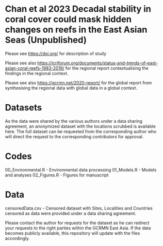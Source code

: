 # Chan et al 2023 Decadal stability in coral cover could mask hidden changes on reefs in the East Asian Seas (Unpublished)
Please see https://doi.org/ for description of study

Please see also https://icriforum.org/documents/status-and-trends-of-east-asian-coral-reefs-1983-2019/ for the regional report contextualising the findings in the regional context.

Please see also https://gcrmn.net/2020-report/ for the global report from synthesising the regional data with global data in a global context.

# Datasets
As the data were shared by the various authors under a data sharing agreement, an anonymized dataset with the locations scrubbed is available here. The full dataset can be requested from the corresponding author who will direct the request to the corresponding contributors for approval.

# Codes
00_Environmental.R - Environmental data processing
01_Models.R - Models and analyses
02_Figures.R - Figures for manuscript

# Data
censoredData.csv - Censored dataset with Sites, Localities and Countries censored as data were provided under a data sharing agreement.

Please contact the author for requests for the dataset as he can redirect your requests to the right parties within the GCRMN East Asia. If the data becomes publicly available, this repository will update with the files accordingly.
